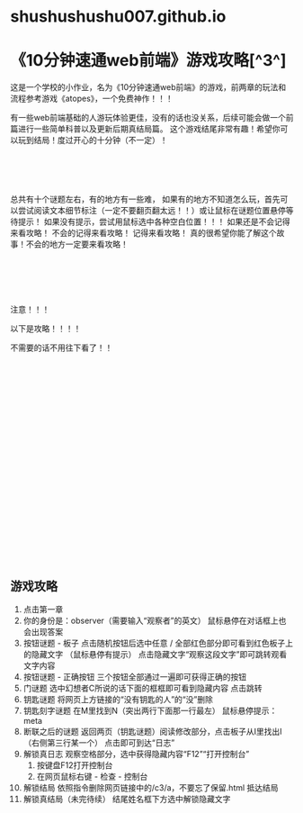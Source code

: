 # shushushushu007.github.io

# 《10分钟速通web前端》游戏攻略[^3^]

这是一个学校的小作业，名为《10分钟速通web前端》的游戏，前两章的玩法和流程参考游戏《atopes》，一个免费神作！！！



有一些web前端基础的人游玩体验更佳，没有的话也没关系，后续可能会做一个前篇进行一些简单科普以及更新后期真结局篇。
这个游戏结尾非常有趣！希望你可以玩到结局！度过开心的十分钟（不一定）！
<br></br>
<br></br>
<br></br>
总共有十个谜题左右，有的地方有一些难，
如果有的地方不知道怎么玩，首先可以尝试阅读文本细节标注（一定不要翻页翻太远！！）或让鼠标在谜题位置悬停等待提示！
如果没有提示，尝试用鼠标选中各种空白位置！！！
如果还是不会记得来看攻略！
不会的记得来看攻略！
记得来看攻略！
真的很希望你能了解这个故事！不会的地方一定要来看攻略！

<br></br>
<br></br>








注意！！！

以下是攻略！！！！

不需要的话不用往下看了！！

<br></br>
<br></br>
<br></br>
<br></br>
<br></br>


<br></br>
<br></br>
<br></br>
<br></br>
<br></br>


## 游戏攻略

1. 点击第一章
2. 你的身份是：observer（需要输入“观察者”的英文）
   鼠标悬停在对话框上也会出现答案
3. 按钮谜题 - 板子
   点击随机按钮后选中任意 / 全部红色部分即可看到红色板子上的隐藏文字
   （鼠标悬停有提示）
   点击隐藏文字“观察这段文字”即可跳转观看文字内容
4. 按钮谜题 - 正确按钮
   三个按钮全部通过一遍即可获得正确的按钮
5. 门谜题
   选中幻想者C所说的话下面的框框即可看到隐藏内容
   点击跳转
6. 钥匙谜题
   将网页上方链接的“没有钥匙的人”的“没”删除
7. 钥匙刻字谜题
   在M里找到N（突出两行下面那一行最左）
   鼠标悬停提示：meta
8. 断联之后的谜题
   返回两页（钥匙谜题）阅读修改部分，点击板子从I里找出I（右侧第三行某一个）
   点击即可到达“日志”
9. 解锁真日志
   观察空格部分，选中获得隐藏内容“F12”“打开控制台”
   1. 按键盘F12打开控制台
   2. 在网页鼠标右键 - 检查 - 控制台
10. 解锁结局
    依照指令删除网页链接中的/c3/a，不要忘了保留.html
    抵达结局
11. 解锁真结局（未完待续）
    结尾姓名框下方选中解锁隐藏文字






























